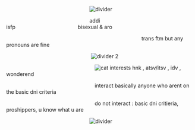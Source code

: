                 ![divider](https://github.com/user-attachments/assets/660b0dcf-a8d3-493d-900c-7acb3462c20e)

                addi              isfp            bisexual & aro

                          trans ftm but any pronouns are fine

                 ![divider 2](https://github.com/user-attachments/assets/2c4b783e-9e8f-4268-b80d-a84563b54884)

                 ![cat](https://github.com/user-attachments/assets/63f0230c-53e0-437c-8e66-bc60c49570c3) interests hnk , atsv/itsv , idv , wonderend

                 interact basically anyone who arent on the basic dni criteria

                 do not interact : basic dni critieria, proshippers, u know what u are
                 

                ![divider](https://github.com/user-attachments/assets/660b0dcf-a8d3-493d-900c-7acb3462c20e)
